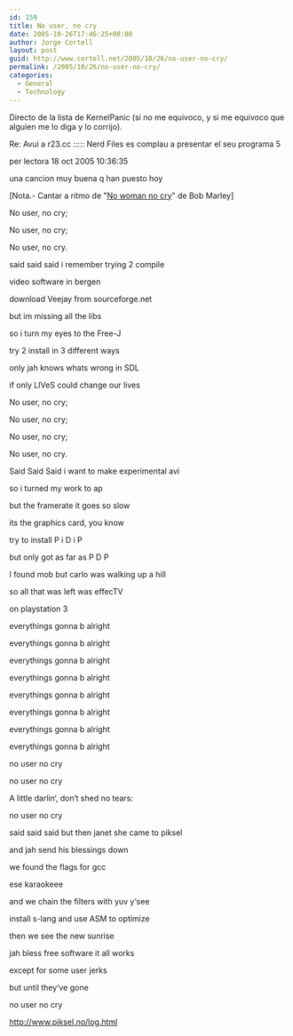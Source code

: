 ```yaml
---
id: 159
title: No user, no cry
date: 2005-10-26T17:46:25+00:00
author: Jorge Cortell
layout: post
guid: http://www.cortell.net/2005/10/26/no-user-no-cry/
permalink: /2005/10/26/no-user-no-cry/
categories:
  - General
  - Technology
---
```

Directo de la lista de KernelPanic (si no me equivoco, y si me equivoco que alguien me lo diga y lo corrijo).

Re: Avui a r23.cc ::::: Nerd Files es complau a presentar el seu programa 5
  
per lectora 18 oct 2005 10:36:35
  
una cancion muy buena q han puesto hoy

[Nota.- Cantar a ritmo de "[No woman no cry](http://phobos.apple.com/WebObjects/MZStore.woa/wa/viewAlbum?selectedItemId=17012467&id=13126496)" de Bob Marley]

No user, no cry;
  
No user, no cry;
  
No user, no cry.
  
said said said i remember trying 2 compile
  
video software in bergen
  
download Veejay from sourceforge.net
  
but im missing all the libs
  
so i turn my eyes to the Free-J
  
try 2 install in 3 different ways
  
only jah knows whats wrong in SDL
  
if only LIVeS could change our lives
  
No user, no cry;
  
No user, no cry;
  
No user, no cry;
  
No user, no cry.
  
Said Said Said i want to make experimental avi
  
so i turned my work to ap
  
but the framerate it goes so slow
  
its the graphics card, you know
  
try to install P i D i P
  
but only got as far as P D P
  
I found mob but carlo was walking up a hill
  
so all that was left was effecTV
  
on playstation 3
  
everythings gonna b alright
  
everythings gonna b alright
  
everythings gonna b alright
  
everythings gonna b alright
  
everythings gonna b alright
  
everythings gonna b alright
  
everythings gonna b alright
  
everythings gonna b alright
  
no user no cry
  
no user no cry
  
A little darlin‘, don‘t shed no tears:
  
no user no cry
  
said said said but then janet she came to piksel
  
and jah send his blessings down
  
we found the flags for gcc
  
ese karaokeee
  
and we chain the filters with yuv y‘see
  
install s-lang and use ASM to optimize
  
then we see the new sunrise
  
jah bless free software it all works
  
except for some user jerks
  
but until they‘ve gone
  
no user no cry

http://www.piksel.no/log.html